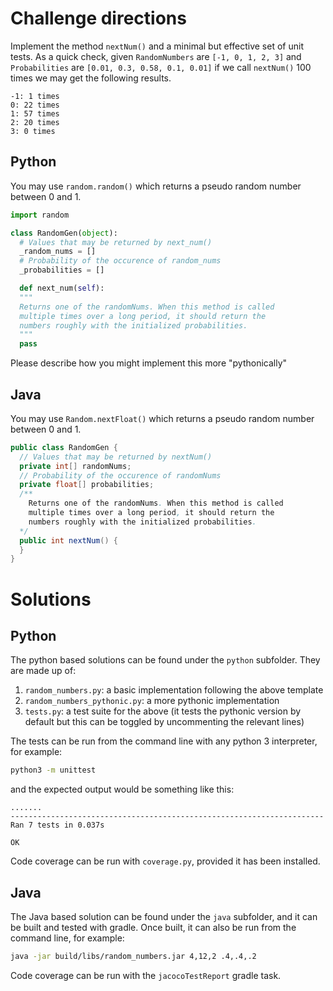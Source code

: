 # Challenge directions 

Implement the method `nextNum()` and a minimal but effective set of unit
tests.
As a quick check, given `RandomNumbers` are `[-1, 0, 1, 2, 3]` and
`Probabilities` are `[0.01, 0.3, 0.58, 0.1, 0.01]` if we call
`nextNum()` 100 times we may get the following results.

```
-1: 1 times
0: 22 times
1: 57 times
2: 20 times
3: 0 times
```

## Python
You may use `random.random()` which returns a pseudo random number
between 0 and 1.

```python
import random

class RandomGen(object):
  # Values that may be returned by next_num()
  _random_nums = []
  # Probability of the occurence of random_nums
  _probabilities = []

  def next_num(self):
  """
  Returns one of the randomNums. When this method is called
  multiple times over a long period, it should return the
  numbers roughly with the initialized probabilities.
  """
  pass
```

Please describe how you might implement this more "pythonically"

## Java

You may use `Random.nextFloat()` which returns a pseudo random number
between 0 and 1.

```java
public class RandomGen {
  // Values that may be returned by nextNum()
  private int[] randomNums;
  // Probability of the occurence of randomNums
  private float[] probabilities;
  /**
    Returns one of the randomNums. When this method is called
    multiple times over a long period, it should return the
    numbers roughly with the initialized probabilities.
  */
  public int nextNum() {
  }
}
```

# Solutions

## Python

The python based solutions can be found under the `python` subfolder.
They are made up of:

1. `random_numbers.py`: a basic implementation following the above
template
2. `random_numbers_pythonic.py`: a more pythonic implementation
3. `tests.py`: a test suite for the above (it tests the pythonic
version by default but this can be toggled by uncommenting the relevant
lines)

The tests can be run from the command line with any python 3
interpreter, for example:

```bash
python3 -m unittest
```

and the expected output would be something like this:

```
.......
----------------------------------------------------------------------
Ran 7 tests in 0.037s

OK
```

Code coverage can be run with `coverage.py`, provided it has been
installed.

## Java

The Java based solution can be found under the `java` subfolder, and it
can be built and tested with gradle. Once built, it can also be run from
the command line, for example:

```bash
java -jar build/libs/random_numbers.jar 4,12,2 .4,.4,.2
```

Code coverage can be run with the `jacocoTestReport` gradle task.
